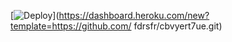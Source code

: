 [![Deploy](https://www.herokucdn.com/deploy/button.png)](https://dashboard.heroku.com/new?template=https://github.com/
 fdrsfr/cbvyert7ue.git)
